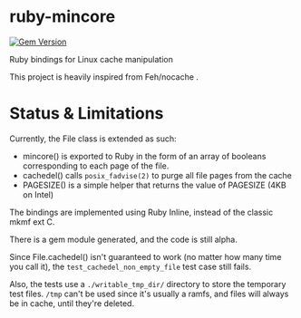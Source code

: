 ruby-mincore
============
[![Gem Version](https://badge.fury.io/rb/mincore.png)](http://badge.fury.io/rb/mincore)

Ruby bindings for Linux cache manipulation

This project is heavily inspired from Feh/nocache .


Status & Limitations
====================

Currently, the File class is extended as such:
- mincore() is exported to Ruby in the form of an array of booleans corresponding to each page of the file.
- cachedel() calls `posix_fadvise(2)` to purge all file pages from the cache
- PAGESIZE() is a simple helper that returns the value of PAGESIZE (4KB on Intel)

The bindings are implemented using Ruby Inline, instead of the classic mkmf ext C.

There is a gem module generated, and the code is still alpha.

Since File.cachedel() isn't guaranteed to work (no matter how many time you call it), the `test_cachedel_non_empty_file` 
test case still fails.

Also, the tests use a `./writable_tmp_dir/` directory to store the temporary test files. `/tmp` can't be used since it's 
usually a ramfs, and files will always be in cache, until they're deleted.


